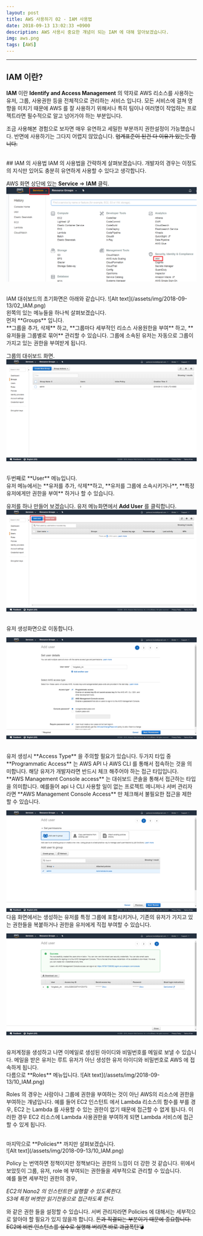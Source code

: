 ```yaml
---
layout: post
title: AWS 사용하기 02 - IAM 사용법
date: 2018-09-13 13:02:33 +0900
description: AWS 사용시 중요한 걔념이 되는 IAM 에 대해 알아보겠습니다.
img: aws.png
tags: [AWS]
---
```

---

## IAM 이란?
**IAM** 이란 **Identify and Access Management** 의 약자로 AWS 리소스를 사용하는 유저, 그룹, 사용권한 등을 전체적으로 관리하는 서비스 입니다. 모든 서비스에 걸쳐 영향을 미치기 때문에 AWS 를 잘 사용하기 위해서나 특히 팀이나 여러명이 작업하는 프로젝트라면 필수적으로 알고 넘어가야 하는 부분입니다.

조금 사용해본 경험으로 보자면 매우 유연하고 세밀한 부분까지 권한설정이 가능했습니다. 반면에 사용하기는 그다지 어렵지 않았습니다. ~~업계표준이 된건 다 이유가 있는듯 합니다.~~

<br/>
## IAM 의 사용법
IAM 의 사용법을 간략하게 살펴보겠습니다. 개발자의 경우는 이정도의 지식만 있어도 충분히 유연하게 사용할 수 있다고 생각합니다.

AWS 화면 상단에 있는 **Service** => **IAM** 클릭.
![Alt text](/assets/img/2018-09-13/01_IAM.png)

<br/>
IAM 대쉬보드의 초기화면은 아래와 같습니다.
![Alt text](/assets/img/2018-09-13/02_IAM.png)

<br/>
왼쪽의 있는 메뉴들을 하나씩 살펴보겠습니다.<br/>
먼저 **Groups** 입니다.<br/>
**그룹을 추가, 삭제**  하고, **그룹마다 세부적인 리소스 사용원한을 부여** 하고, **유저들을 그룹별로 묶어** 관리할 수 있습니다. 그룹에 소속된 유저는 자동으로 그룹이 가지고 있는 권한을 부여받게 됩니다.

그룹의 대쉬보드 화면.
![Alt text](/assets/img/2018-09-13/04_IAM.png)

<br/>
두번째로 **User** 메뉴입니다.<br/>
유저 메뉴에서는 **유저를 추가, 삭제**하고, **유저를 그룹에 소속시키거나**, **특정 유저에게만 권한을 부여** 하거나 할 수 있습니다.

유저를 하나 만들어 보겠습니다.
유저 메뉴화면에서 **Add User** 를 클릭합니다.
![Alt text](/assets/img/2018-09-13/05_IAM.png)

<br/>
유저 생성화면으로 이동합니다.

![Alt text](/assets/img/2018-09-13/06_IAM.png)

<br/>
유저 생성시 **Access Type** 을 주의할 필요가 있습니다. 두가지 타입 중 **Programmatic Access** 는 AWS API 나 AWS CLI 를 통해서 접속하는 것을 의미합니다. 해당 유저가 개발자라면 반드시 체크 해주어야 하는 접근 타입입니다. **AWS Management Console access** 는 대쉬보드 콘솔을 통해서 접근하는 타입을 의미합니다. 예를들어 api 나 CLI 사용할 일이 없는 프로젝트 메니져나 서버 관리자라면 **AWS Management Console Access** 만 체크해서 불필요한 접근을 제한 할 수 있습니다.


![Alt text](/assets/img/2018-09-13/07_IAM.png)
<br/>
다음 화면에서는 생성하는 유저를 특정 그룹에 포함시키거나, 기존의 유저가 가지고 있는 권한들을 복붙하거나 권한을 유저에게 직접 부여할 수 있습니다.

![Alt text](/assets/img/2018-09-13/09_IAM.png)

<br/>
유저계정을 생성하고 나면 이메일로 생성된 아이디와 비밀번호를 메일로 보낼 수 있습니다. 메일을 받은 유저는 루트 유저가 아닌 생성한 유저 아이디와 비밀번호로 AWS 에 접속하게 됩니다.


<br/>
다름으로 **Roles** 메뉴입니다.
![Alt text](/assets/img/2018-09-13/10_IAM.png)

Roles 의 경우는 사람이나 그룹에 권한을 부여하는 것이 아닌 AWS의 리소스에 권한을 부여하는 걔념입니다. 예를 들어 EC2 인스턴트 에서 Lambda 리소스의 함수를 부를 경우, EC2 는 Lambda 를 사용할 수 있는 권한이 없기 때문에 접근할 수 없게 됩니다. 이러한 경우 EC2 리소스에 Lambda 사용권한을 부여하게 되면 Lambda 서비스에 접근할 수 있게 됩니다.

<br/>
마지막으로 **Policies** 까지만 살펴보겠습니다.<br/>
![Alt text](/assets/img/2018-09-13/10_IAM.png)

Policy 는 번역하면 정책이지만 정책보다는 권한의 느낌이 더 강한 것 같습니다. 위에서 보았듯이 그룹, 유저, role 에 부여되는 권한들을 세부적으로 관리할 수 있습니다.<br/>
예를 들면 세부적인 권한의 경우,<br/>

*EC2의 Nano2 의 인스턴트만 실행할 수 있도록한다.*<br/>
*S3에 특정 버켓만 읽기전용으로 접근하도록 한다.*<br/>

와 같은 권한 들을 설정할 수 있습니다. 서버 관리자라면 Policies 에 대해서는 세부적으로 알아야 할 필요가 있지 않을까 합니다. ~~돈과 직결되는 부분이기 때문에 중요합니다. EC2에 비싼 인스턴스를 실수로 실행해 버리면 바로 과금폭탄:bomb:~~
